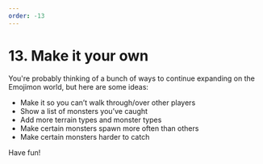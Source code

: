 ```yaml
---
order: -13
---
```


# 13. Make it your own

You're probably thinking of a bunch of ways to continue expanding on the Emojimon world, but here are some ideas:

- Make it so you can’t walk through/over other players
- Show a list of monsters you’ve caught
- Add more terrain types and monster types
- Make certain monsters spawn more often than others
- Make certain monsters harder to catch

Have fun!
